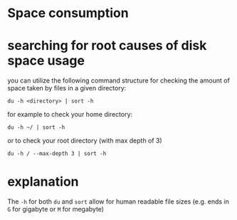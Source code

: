 # Space consumption

# searching for root causes of disk space usage

you can utilize the following command structure for checking the amount of space taken by files in a given directory:

`du -h <directory> | sort -h`

for example to check your home directory:

`du -h ~/ | sort -h`

or to check your root directory (with max depth of 3)

`du -h / --max-depth 3 | sort -h`


# explanation


The `-h` for both `du` and `sort` allow for human readable file sizes (e.g. ends in `G` for gigabyte or `M` for megabyte)


